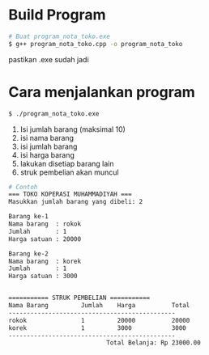 # Build Program
```bash
# Buat program_nota_toko.exe
$ g++ program_nota_toko.cpp -o program_nota_toko
```
pastikan .exe sudah jadi

# Cara menjalankan program
```bash
$ ./program_nota_toko.exe
```
1. Isi jumlah barang (maksimal 10)
2. isi nama barang
3. isi jumlah barang
4. isi harga barang
5. lakukan disetiap barang lain
6. struk pembelian akan muncul

```bash
# Contoh
=== TOKO KOPERASI MUHAMMADIYAH ===
Masukkan jumlah barang yang dibeli: 2

Barang ke-1
Nama barang  : rokok
Jumlah       : 1
Harga satuan : 20000

Barang ke-2
Nama barang  : korek
Jumlah       : 1
Harga satuan : 3000


=========== STRUK PEMBELIAN ===========
Nama Barang         Jumlah    Harga          Total
----------------------------------------------
rokok               1         20000          20000
korek               1         3000           3000
----------------------------------------------
                           Total Belanja: Rp 23000.00
```